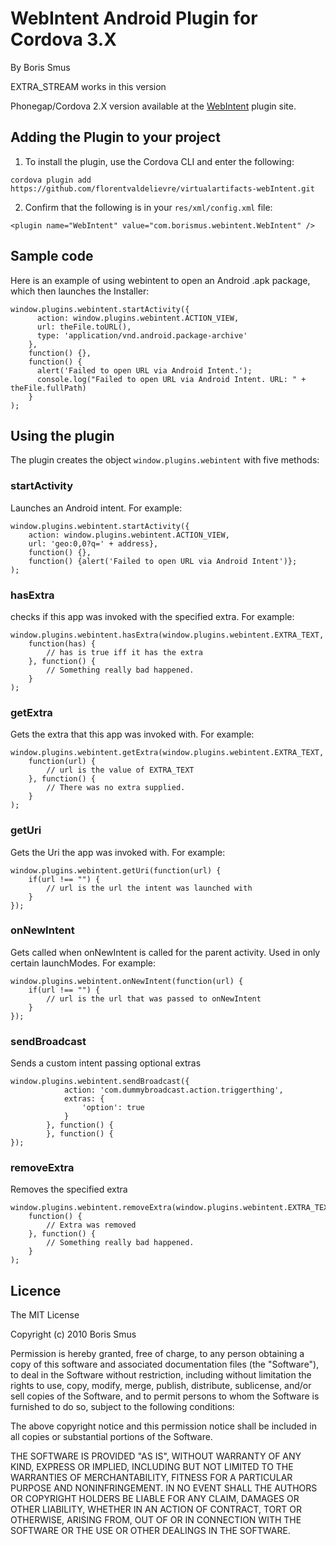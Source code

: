 # WebIntent Android Plugin for Cordova 3.X #
By Boris Smus

EXTRA_STREAM works in this version

Phonegap/Cordova 2.X version available at the [WebIntent](https://github.com/phonegap/phonegap-plugins/tree/master/Android/WebIntent) plugin site.

## Adding the Plugin to your project ##
1. To install the plugin, use the Cordova CLI and enter the following:

`cordova plugin add https://github.com/florentvaldelievre/virtualartifacts-webIntent.git`

2. Confirm that the following is in your `res/xml/config.xml` file:

`<plugin name="WebIntent" value="com.borismus.webintent.WebIntent" />`

## Sample code

Here is an example of using webintent to open an Android .apk package, which then launches the Installer:

    window.plugins.webintent.startActivity({
          action: window.plugins.webintent.ACTION_VIEW,
          url: theFile.toURL(),
          type: 'application/vnd.android.package-archive'
        },
        function() {},
        function() {
          alert('Failed to open URL via Android Intent.');
          console.log("Failed to open URL via Android Intent. URL: " + theFile.fullPath)
        }
    );


## Using the plugin ##
The plugin creates the object `window.plugins.webintent` with five methods:

### startActivity ###
Launches an Android intent. For example:


    window.plugins.webintent.startActivity({
        action: window.plugins.webintent.ACTION_VIEW,
        url: 'geo:0,0?q=' + address},
        function() {},
        function() {alert('Failed to open URL via Android Intent')};
    );


### hasExtra ###
checks if this app was invoked with the specified extra. For example:

    window.plugins.webintent.hasExtra(window.plugins.webintent.EXTRA_TEXT,
        function(has) {
            // has is true iff it has the extra
        }, function() {
            // Something really bad happened.
        }
    );

### getExtra ###
Gets the extra that this app was invoked with. For example:

    window.plugins.webintent.getExtra(window.plugins.webintent.EXTRA_TEXT,
        function(url) {
            // url is the value of EXTRA_TEXT
        }, function() {
            // There was no extra supplied.
        }
    );

### getUri ###
Gets the Uri the app was invoked with. For example:

    window.plugins.webintent.getUri(function(url) {
        if(url !== "") {
            // url is the url the intent was launched with
        }
    });

### onNewIntent ###
Gets called when onNewIntent is called for the parent activity. Used in only certain launchModes. For example:

    window.plugins.webintent.onNewIntent(function(url) {
        if(url !== "") {
            // url is the url that was passed to onNewIntent
        }
    });


### sendBroadcast ###
Sends a custom intent passing optional extras

    window.plugins.webintent.sendBroadcast({
                action: 'com.dummybroadcast.action.triggerthing',
                extras: {
                    'option': true
                }
            }, function() {
            }, function() {
    });

### removeExtra ###
Removes the specified extra

	window.plugins.webintent.removeExtra(window.plugins.webintent.EXTRA_TEXT,
        function() {
            // Extra was removed
        }, function() {
            // Something really bad happened.
        }
    );

## Licence ##

The MIT License

Copyright (c) 2010 Boris Smus

Permission is hereby granted, free of charge, to any person obtaining a copy
of this software and associated documentation files (the "Software"), to deal
in the Software without restriction, including without limitation the rights
to use, copy, modify, merge, publish, distribute, sublicense, and/or sell
copies of the Software, and to permit persons to whom the Software is
furnished to do so, subject to the following conditions:

The above copyright notice and this permission notice shall be included in
all copies or substantial portions of the Software.

THE SOFTWARE IS PROVIDED "AS IS", WITHOUT WARRANTY OF ANY KIND, EXPRESS OR
IMPLIED, INCLUDING BUT NOT LIMITED TO THE WARRANTIES OF MERCHANTABILITY,
FITNESS FOR A PARTICULAR PURPOSE AND NONINFRINGEMENT. IN NO EVENT SHALL THE
AUTHORS OR COPYRIGHT HOLDERS BE LIABLE FOR ANY CLAIM, DAMAGES OR OTHER
LIABILITY, WHETHER IN AN ACTION OF CONTRACT, TORT OR OTHERWISE, ARISING FROM,
OUT OF OR IN CONNECTION WITH THE SOFTWARE OR THE USE OR OTHER DEALINGS IN
THE SOFTWARE.
